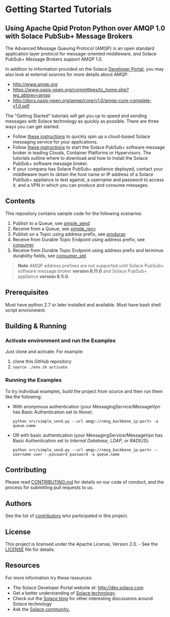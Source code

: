 # Getting Started Tutorials

## Using Apache Qpid Proton Python over AMQP 1.0 with Solace PubSub+ Message Brokers

The Advanced Message Queuing Protocol (AMQP) is an open standard application layer protocol for message-oriented middleware, and Solace PubSub+ Message Brokers support AMQP 1.0.

In addition to information provided on the Solace [Developer Portal](http://dev.solace.com/tech/amqp/), you may also look at external sources for more details about AMQP:

 - http://www.amqp.org
 - https://www.oasis-open.org/committees/tc_home.php?wg_abbrev=amqp
 - http://docs.oasis-open.org/amqp/core/v1.0/amqp-core-complete-v1.0.pdf

The "Getting Started" tutorials will get you up to speed and sending messages with Solace technology as quickly as possible. There are three ways you can get started:

- Follow [these instructions](https://cloud.solace.com/create-messaging-service/) to quickly spin up a cloud-based Solace messaging service for your applications.
- Follow [these instructions](https://docs.solace.com/Solace-VMR-Set-Up/Setting-Up-VMRs.htm) to start the Solace PubSub+ software message broker in leading Clouds, Container Platforms or Hypervisors. The tutorials outline where to download and how to install the Solace PubSub+ software message broker.
- If your company has Solace PubSub+ appliance deployed, contact your middleware team to obtain the host name or IP address of a Solace PubSub+ appliance to test against, a username and password to access it, and a VPN in which you can produce and consume messages.

## Contents
This repository contains sample code for the following scenarios:

1. Publish to a Queue, see [simple_send](src/simple_send.py)
2. Receive from a Queue, see [simple_recv](src/simple_recv.py)
3. Publish on a Topic using address prefix, see [producer](src/producer.py)
4. Receive from Durable Topic Endpoint using address prefix, see [consumer](src/dte_consumer.py)
5. Receive from Durable Topic Endpoint using address prefix and terminus durability fields, see [consumer_std](src/dte_consumer_std.py)

>**Note** AMQP address prefixes are not supported until Solace PubSub+ software message broker **version 8.11.0** and Solace PubSub+ appliance **version 8.5.0**.

## Prerequisites

Must have python 2.7 or later installed and available.
Must have bash shell script environment.

## Building & Running

### Activate environment and run the Examples

Just clone and activate. For example:

  1. clone this GitHub repository
  2. `source ./env.sh activate`

### Running the Examples

To try individual examples, build the project from source and then run them like the following:

- With anonymous authentication (your MessagingService/MessageVpn has Basic Authentication set to _None_):

    `python src/simple_send.py --url amqp://<msg_backbone_ip:port> -a queue.name`

- OR with basic authentication (your MessagingService/MessageVpn has Basic Authentication set to _Internal Database_, _LDAP_, or _RADIUS_):

    `python src/simple_send.py --url amqp://<msg_backbone_ip:port> --username user --password password -a queue.name`


## Contributing

Please read [CONTRIBUTING.md](CONTRIBUTING.md) for details on our code of conduct, and the process for submitting pull requests to us.

## Authors

See the list of [contributors](https://github.com/SolaceSamples/solace-samples-amqp-qpid-proton-python/graphs/contributors) who participated in this project.

## License

This project is licensed under the Apache License, Version 2.0. - See the [LICENSE](LICENSE) file for details.

## Resources

For more information try these resources:

- The Solace Developer Portal website at: http://dev.solace.com
- Get a better understanding of [Solace technology](http://dev.solace.com/tech/).
- Check out the [Solace blog](http://dev.solace.com/blog/) for other interesting discussions around Solace technology
- Ask the [Solace community.](http://dev.solace.com/community/)
